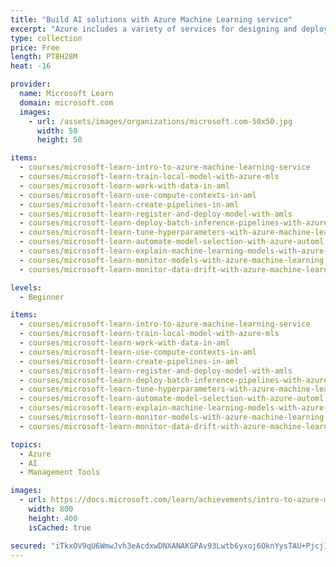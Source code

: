 ```yaml
---
title: "Build AI solutions with Azure Machine Learning service"
excerpt: "Azure includes a variety of services for designing and deploying machine learning models. Learn how to leverage these services in your data analysis."
type: collection
price: Free
length: PT8H28M
heat: -16

provider:
  name: Microsoft Learn
  domain: microsoft.com
  images:
    - url: /assets/images/organizations/microsoft.com-50x50.jpg
      width: 50
      height: 50

items:
  - courses/microsoft-learn-intro-to-azure-machine-learning-service
  - courses/microsoft-learn-train-local-model-with-azure-mls
  - courses/microsoft-learn-work-with-data-in-aml
  - courses/microsoft-learn-use-compute-contexts-in-aml
  - courses/microsoft-learn-create-pipelines-in-aml
  - courses/microsoft-learn-register-and-deploy-model-with-amls
  - courses/microsoft-learn-deploy-batch-inference-pipelines-with-azure-machine-learning
  - courses/microsoft-learn-tune-hyperparameters-with-azure-machine-learning
  - courses/microsoft-learn-automate-model-selection-with-azure-automl
  - courses/microsoft-learn-explain-machine-learning-models-with-azure-machine-learning
  - courses/microsoft-learn-monitor-models-with-azure-machine-learning
  - courses/microsoft-learn-monitor-data-drift-with-azure-machine-learning

levels:
  - Beginner

items:
  - courses/microsoft-learn-intro-to-azure-machine-learning-service
  - courses/microsoft-learn-train-local-model-with-azure-mls
  - courses/microsoft-learn-work-with-data-in-aml
  - courses/microsoft-learn-use-compute-contexts-in-aml
  - courses/microsoft-learn-create-pipelines-in-aml
  - courses/microsoft-learn-register-and-deploy-model-with-amls
  - courses/microsoft-learn-deploy-batch-inference-pipelines-with-azure-machine-learning
  - courses/microsoft-learn-tune-hyperparameters-with-azure-machine-learning
  - courses/microsoft-learn-automate-model-selection-with-azure-automl
  - courses/microsoft-learn-explain-machine-learning-models-with-azure-machine-learning
  - courses/microsoft-learn-monitor-models-with-azure-machine-learning
  - courses/microsoft-learn-monitor-data-drift-with-azure-machine-learning

topics:
  - Azure
  - AI
  - Management Tools

images:
  - url: https://docs.microsoft.com/learn/achievements/intro-to-azure-machine-learning-service-badge-social.png
    width: 800
    height: 400
    isCached: true

secured: "iTkxOV9qU6WmwJvh3eAcdxwDNXANAKGPAv93Lwtb6yxoj6OknYysTAU+Pjcj1RVZlJJj1IMrJH1bBfkfsiBpuoyTlriqdlOc6A87r0T5Rj49/6MZb6O9XPOA6c5ttnJeNHa+rvbWDpHuqdLpxStYUb9bFVoJNDC63jzkswbqcTDcwGO8PN/ljzzoVc/4XAc0uwTvcByFMlXZY8HAV3Mf8Hs6Rg4eV4BrT+pNdfBppnxajTwtY2Ei+S7tzsT3MH69idMztGzO58iXrXdkz2s3J62Y9h1l1b5GNq3nULfzbsjo1YcEDYagxO0rZfDP3Xn2uFS4DIeNXS86nNMF2LL1Zw==;vnAFsUY8yyt7hAvL7iZLUw=="
---
```


